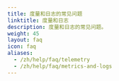 ```yaml
---
title: 度量和日志的常见问题
linktitle: 度量和日志
description: 度量和日志的常见问题。
weight: 45
layout: faq
icon: faq
aliases:
  - /zh/help/faq/telemetry
  - /zh/help/faq/metrics-and-logs
---
```

